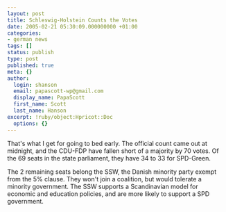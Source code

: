 ```yaml
---
layout: post
title: Schleswig-Holstein Counts the Votes
date: 2005-02-21 05:30:09.000000000 +01:00
categories:
- german news
tags: []
status: publish
type: post
published: true
meta: {}
author:
  login: shanson
  email: papascott-wp@gmail.com
  display_name: PapaScott
  first_name: Scott
  last_name: Hanson
excerpt: !ruby/object:Hpricot::Doc
  options: {}
---
```

<p>That's what I get for going to bed early. The official count came out at midnight, and the CDU-FDP have fallen short of a majority by 70 votes. Of the 69 seats in the state parliament, they have 34 to 33 for SPD-Green. </p>
<p>The 2 remaining seats belong the SSW, the Danish minority party exempt from the 5% clause. They won't join a coalition, but would tolerate a minority government. The SSW supports a Scandinavian model for economic and education policies, and are more likely to support a SPD government.</p>
